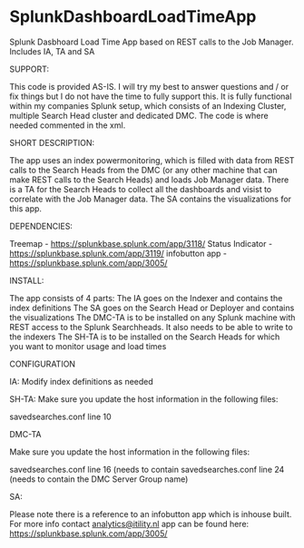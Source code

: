 # SplunkDashboardLoadTimeApp
Splunk Dasbhoard Load Time App based on REST calls to the Job Manager. Includes IA, TA and SA

SUPPORT:

This code is provided AS-IS. I will try my best to answer questions and / or fix things but I do not have the time to fully support this. It is fully functional within my companies Splunk setup, which consists of an Indexing Cluster, multiple Search Head cluster and dedicated DMC. The code is where needed commented in the xml. 

SHORT DESCRIPTION:

The app uses an index powermonitoring, which is filled with data from REST calls to the Search Heads from the DMC (or any other machine that can make REST calls to the Search Heads) and loads Job Manager data. There is a TA for the Search Heads to collect all the dashboards and visist to correlate with the Job Manager data. The SA contains the visualizations for this app. 

DEPENDENCIES:

Treemap - https://splunkbase.splunk.com/app/3118/
Status Indicator - https://splunkbase.splunk.com/app/3119/
infobutton app - https://splunkbase.splunk.com/app/3005/

INSTALL:

The app consists of 4 parts: 
  The IA goes on the Indexer and contains the index definitions
  The SA goes on the Search Head or Deployer and contains the visualizations
  The DMC-TA is to be installed on any Splunk machine with REST access to the Splunk Searchheads. It also needs to be able to write to the   indexers
  The SH-TA is to be installed on the Search Heads for which you want to monitor usage and load times
  
CONFIGURATION

IA: Modify index definitions as needed

SH-TA: Make sure you update the host information in the following files:

savedsearches.conf line 10

DMC-TA

Make sure you update the host information in the following files:

savedsearches.conf line 16 (needs to contain 
savedsearches.conf line 24 (needs to contain the DMC Server Group name)

SA: 

Please note there is a reference to an infobutton app which is inhouse built. For more info contact analytics@itility.nl app can be found here: https://splunkbase.splunk.com/app/3005/




